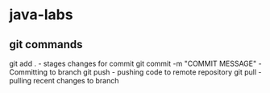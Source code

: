# java-labs
## git commands
git add . - stages changes for commit
git commit -m "COMMIT MESSAGE" - Committing to branch
git push - pushing code to remote repository
git pull - pulling recent changes to branch 
